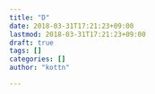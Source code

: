 ```yaml
---
title: "D"
date: 2018-03-31T17:21:23+09:00
lastmod: 2018-03-31T17:21:23+09:00
draft: true
tags: []
categories: []
author: "kottn"

---
```


